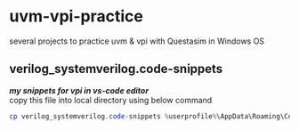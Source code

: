 # uvm-vpi-practice

several projects to practice uvm & vpi with Questasim in Windows OS

## verilog_systemverilog.code-snippets

***my snippets for vpi in vs-code editor***\
copy this file into local directory using below command

```powershell
cp verilog_systemverilog.code-snippets %userprofile%\AppData\Roaming\Code\User\snippets\
```